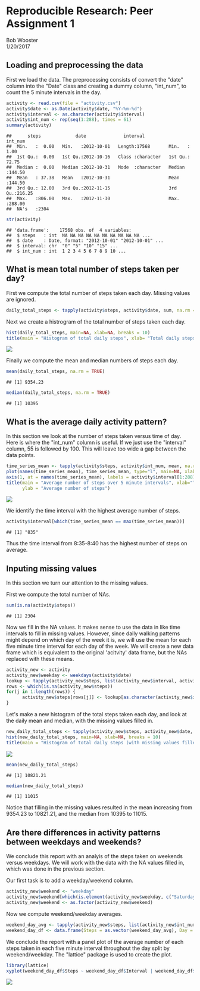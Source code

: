# Reproducible Research: Peer Assignment 1
Bob Wooster  
1/20/2017  



## Loading and preprocessing the data

First we load the data.  The preprocessing consists of convert the "date" column into the "Date" class and creating a dummy column, "int_num", to count the 5 minute intervals in the day.


```r
activity <- read.csv(file = "activity.csv")
activity$date <- as.Date(activity$date, "%Y-%m-%d")
activity$interval <- as.character(activity$interval)
activity$int_num <- rep(seq(1:288), times = 61)
summary(activity)
```

```
##      steps             date              interval            int_num      
##  Min.   :  0.00   Min.   :2012-10-01   Length:17568       Min.   :  1.00  
##  1st Qu.:  0.00   1st Qu.:2012-10-16   Class :character   1st Qu.: 72.75  
##  Median :  0.00   Median :2012-10-31   Mode  :character   Median :144.50  
##  Mean   : 37.38   Mean   :2012-10-31                      Mean   :144.50  
##  3rd Qu.: 12.00   3rd Qu.:2012-11-15                      3rd Qu.:216.25  
##  Max.   :806.00   Max.   :2012-11-30                      Max.   :288.00  
##  NA's   :2304
```

```r
str(activity)
```

```
## 'data.frame':	17568 obs. of  4 variables:
##  $ steps   : int  NA NA NA NA NA NA NA NA NA NA ...
##  $ date    : Date, format: "2012-10-01" "2012-10-01" ...
##  $ interval: chr  "0" "5" "10" "15" ...
##  $ int_num : int  1 2 3 4 5 6 7 8 9 10 ...
```

## What is mean total number of steps taken per day?

First we compute the total number of steps taken each day.  Missing values are
ignored.


```r
daily_total_steps <- tapply(activity$steps, activity$date, sum, na.rm = TRUE)
```

Next we create a histrogram of the total number of steps taken each day.


```r
hist(daily_total_steps, main=NA, xlab=NA, breaks = 10)
title(main = "Histogram of total daily steps", xlab= "Total daily steps")
```

<img src="PA1_template_files/figure-html/histogram-1.png" style="display: block; margin: auto;" />

Finally we compute the mean and median numbers of steps each day.


```r
mean(daily_total_steps, na.rm = TRUE)
```

```
## [1] 9354.23
```

```r
median(daily_total_steps, na.rm = TRUE)
```

```
## [1] 10395
```

## What is the average daily activity pattern?

In this section we look at the number of steps taken versus time of day.  Here is where the "int_num" column is useful.  If we just use the "interval" column, 55 is followed by 100.  This will leave too wide a gap between the data points.


```r
time_series_mean <- tapply(activity$steps, activity$int_num, mean, na.rm = TRUE)
plot(names(time_series_mean), time_series_mean, type="l", main=NA, xlab=NA, ylab=NA, xaxt = "n")
axis(1, at = names(time_series_mean), labels = activity$interval[1:288])
title(main = "Average number of steps over 5 minute intervals", xlab="Time of day",
      ylab = "Average number of steps")
```

<img src="PA1_template_files/figure-html/time series1-1.png" style="display: block; margin: auto;" />

We identify the time interval with the highest average number of steps.

```r
activity$interval[which(time_series_mean == max(time_series_mean))]
```

```
## [1] "835"
```
Thus the time interval from 8:35-8:40 has the highest number of steps on average.


## Inputing missing values

In this section we turn our attention to the missing values.

First we compute the total number of NAs.

```r
sum(is.na(activity$steps))
```

```
## [1] 2304
```
Now we fill in the NA values.  It makes sense to use the data in like time intervals to fill in missing values.  However, since daily walking patterns might depend on which day of the week it is, we will use the mean for each five minute time interval for each day of the week.  We will create a new data frame which is equivalent to the original 'acitvity' data frame, but the NAs replaced with these means.


```r
activity_new <- activity
activity_new$weekday <- weekdays(activity$date)
lookup <- tapply(activity_new$steps, list(activity_new$interval, activity_new$weekday), mean, na.rm = TRUE)
rows <- which(is.na(activity_new$steps))
for(j in 1:length(rows)) {
      activity_new$steps[rows[j]] <- lookup[as.character(activity_new$interval[rows[j]]), activity_new$weekday[rows[j]]]
}
```

Let's make a new histogram of the total steps taken each day, and look at the daily mean and median, with the missing values filled in.


```r
new_daily_total_steps <- tapply(activity_new$steps, activity_new$date, sum)
hist(new_daily_total_steps, main=NA, xlab=NA, breaks = 10)
title(main = "Histogram of total daily steps (with missing values filled)", xlab= "Total daily steps")
```

<img src="PA1_template_files/figure-html/new stats-1.png" style="display: block; margin: auto;" />

```r
mean(new_daily_total_steps)
```

```
## [1] 10821.21
```

```r
median(new_daily_total_steps)
```

```
## [1] 11015
```
Notice that filling in the missing values resulted in the mean increasing from 9354.23 to 10821.21, and the median from 10395 to 11015.


## Are there differences in activity patterns between weekdays and weekends?

We conclude this report with an analyis of the steps taken on weekends versus weekdays.  We will work with the data with the NA values filled in, which was done in the previous section.

Our first task is to add a weekday/weekend column.


```r
activity_new$weekend <- "weekday"
activity_new$weekend[which(is.element(activity_new$weekday, c("Saturday", "Sunday")))] <- "weekend"
activity_new$weekend <- as.factor(activity_new$weekend)
```

Now we compute weekend/weekday averages.


```r
weekend_day_avg <- tapply(activity_new$steps, list(activity_new$int_num, activity_new$weekend), mean)
weekend_day_df <- data.frame(Steps = as.vector(weekend_day_avg), Day = c(rep("Weekday", 288), rep("Weekend", 288)), Interval = rep(1:288, times = 2))
```

We conclude the report with a panel plot of the average number of each steps taken in each five minute interval throughout the day split by weekend/weekday.  The "lattice" package is used to create the plot.


```r
library(lattice)
xyplot(weekend_day_df$Steps ~ weekend_day_df$Interval | weekend_day_df$Day, type = "l", xaxt = activity$interval[1:288], layout = c(1,2), main = "Weekend and weekday average number of steps over 5 minute intervals", xlab = "Time of day", ylab = "Average number of steps", scales=list(x=list(at = weekend_day_df$Interval[seq(1,288,by=25)], labels = activity$interval[seq(1,288,by=25)])))
```

<img src="PA1_template_files/figure-html/panel plot-1.png" style="display: block; margin: auto;" />
